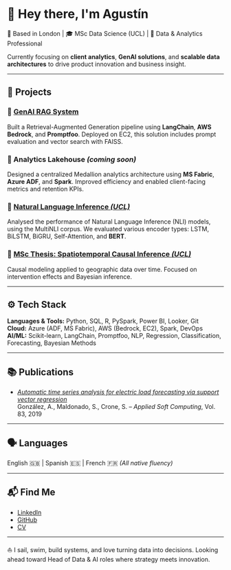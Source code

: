 # 👋 Hey there, I'm Agustín

📍 Based in London | 🎓 MSc Data Science (UCL) | 🧠 Data & Analytics Professional

Currently focusing on **client analytics**, **GenAI solutions**, and **scalable data architectures** to drive product innovation and business insight.

---

## 🧩 Projects

### 🔹 [GenAI RAG System](https://github.com/agonzalezp2/agustin-portfolio/tree/54ecc0082869d3a0f28c86e9342aa707d50e0abe/genai-rag-project)
Built a Retrieval-Augmented Generation pipeline using **LangChain**, **AWS Bedrock**, and **Promptfoo**. Deployed on EC2, this solution includes prompt evaluation and vector search with FAISS.

### 🔹 Analytics Lakehouse *(coming soon)*
Designed a centralized Medallion analytics architecture using **MS Fabric**, **Azure ADF**, and **Spark**. Improved efficiency and enabled client-facing metrics and retention KPIs.

### 🔹 [Natural Language Inference *(UCL)*](https://github.com/agonzalezp2/agustin-portfolio/tree/54ecc0082869d3a0f28c86e9342aa707d50e0abe/%20nli-infersent-vs-bert)
Analysed the performance of Natural Language Inference (NLI) models, using the MultiNLI corpus. We evaluated various encoder types: LSTM, BiLSTM, BiGRU, Self-Attention, and **BERT**.

### 🔹 [MSc Thesis: Spatiotemporal Causal Inference *(UCL)*](https://github.com/agonzalezp2/agustin-portfolio/tree/1beea1049e7849197ef61352aba43a2c47ffbfab/causal-spatiotemporal-inference-lscm)
Causal modeling applied to geographic data over time. Focused on intervention effects and Bayesian inference.

---

## ⚙️ Tech Stack

**Languages & Tools:** Python, SQL, R, PySpark, Power BI, Looker, Git  
**Cloud:** Azure (ADF, MS Fabric), AWS (Bedrock, EC2), Spark, DevOps  
**AI/ML:** Scikit-learn, LangChain, Promptfoo, NLP, Regression, Classification, Forecasting, Bayesian Methods

---

## 📚 Publications

- *[Automatic time series analysis for electric load forecasting via support vector regression](https://www.sciencedirect.com/science/article/abs/pii/S1568494619303965)*  
González, A., Maldonado, S., Crone, S. – *Applied Soft Computing*, Vol. 83, 2019

---

## 🗣️ Languages

English 🇬🇧 | Spanish 🇪🇸 | French 🇫🇷 *(All native fluency)*

---

## 📬 Find Me

- [LinkedIn](https://www.linkedin.com/in/agustin-gonzalez-pozo)  
- [GitHub](https://github.com/agonzalezp2)  
- [CV](https://drive.google.com/file/d/12HBJZU_O7ju5oTv0IQaA3Z8nYAJrCg8K/view)

---

⛵ I sail, swim, build systems, and love turning data into decisions. Looking ahead toward Head of Data & AI roles where strategy meets innovation.
